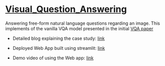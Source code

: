 # [Visual_Question_Answering](https://arxiv.org/pdf/1505.00468.pdf)
Answering free-form natural language questions regarding an image. This implements of the vanilla VQA model presented in the initial [VQA paper](https://arxiv.org/pdf/1505.00468.pdf)

- Detailed blog explaining the case study: [link](https://rakshith-s.medium.com/vqa-visual-question-answering-c9289a907507)

- Deployed Web App built using streamlit: [link](https://rak5hith-s-visual-question-answering-streamlit-app-6kkoqs.streamlit.app/)

- Demo video of using the Web app: [link](https://youtu.be/V05yEq9j61A)
